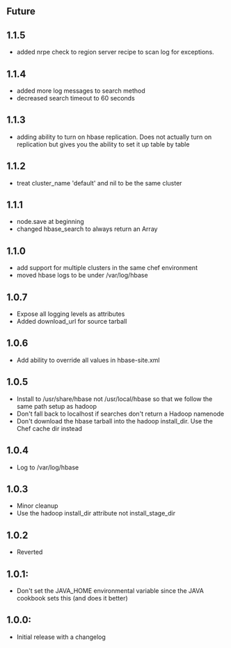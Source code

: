 ## Future

## 1.1.5
* added nrpe check to region server recipe to scan log for exceptions.

## 1.1.4
* added more log messages to search method
* decreased search timeout to 60 seconds

## 1.1.3
* adding ability to turn on hbase replication.  Does not actually turn on replication but gives you the ability to set it up table by table

## 1.1.2
* treat cluster_name 'default' and nil to be the same cluster

## 1.1.1
* node.save at beginning
* changed hbase_search to always return an Array

## 1.1.0
* add support for multiple clusters in the same chef environment
* moved hbase logs to be under /var/log/hbase

## 1.0.7
* Expose all logging levels as attributes
* Added download_url for source tarball

## 1.0.6
* Add ability to override all values in hbase-site.xml

## 1.0.5
* Install to /usr/share/hbase not /usr/local/hbase so that we follow the same path setup as hadoop
* Don't fall back to localhost if searches don't return a Hadoop namenode
* Don't download the hbase tarball into the hadoop install_dir.  Use the Chef cache dir instead

## 1.0.4
* Log to /var/log/hbase

## 1.0.3
* Minor cleanup
* Use the hadoop install_dir attribute not install_stage_dir

## 1.0.2
* Reverted

## 1.0.1:
* Don't set the JAVA_HOME environmental variable since the JAVA cookbook sets this (and does it better)

## 1.0.0:
* Initial release with a changelog
